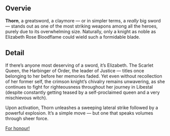<!-- title: Thorn -->
<!-- quote: Welcome to the world of stability and harmony! -->
<!-- chapter: 0 -->
<!-- images: (Elizabeth's first time wielding Thorn), (Thorn as viewed from the inventory), (Thorn's ability activated) -->
<!-- model: true -->

## Overvie

**Thorn**, a greatsword, a claymore — or in simpler terms, a _really_ big sword — stands out as one of the most striking weapons among all the heroes, purely due to its overwhelming size. Naturally, only a knight as noble as Elizabeth Rose Bloodflame could wield such a formidable blade.

## Detail

If there’s anyone most deserving of a sword, it’s Elizabeth. The Scarlet Queen, the Harbinger of Order, the leader of Justice — titles once belonging to her before her memories faded. Yet even without recollection of her former self, the crimson knight’s chivalry remains unwavering, as she continues to fight for righteousness throughout her journey in Libestal (despite constantly getting teased by a self-proclaimed queen and a very mischievous witch).

Upon activation, Thorn unleashes a sweeping lateral strike followed by a powerful explosion. It’s a simple move — but one that speaks volumes through sheer force.

[For honour!](#embed:https://www.youtube.com/live/oVguNTPnDww?si=XWIrWAhx_Nv0aR13&t=1433)

